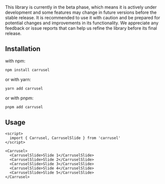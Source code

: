 <script>
  import Title from '../Title.svelte'
</script>

<Title label="Getting Started"></Title>

This library is currently in the beta phase, which means it is actively under
development and some features may change in future versions before the stable
release. It is recommended to use it with caution and be prepared for potential
changes and improvements in its functionality. We appreciate any feedback or
issue reports that can help us refine the library before its final release.

## Installation

with npm:

```bash
npm install carrusel
```

or with yarn:

```bash
yarn add carrusel
```

or with pnpm:

```bash
pnpm add carrusel
```

## Usage

```svelte
<script>
  import { Carrusel, CarruselSlide } from 'carrusel'
</script>

<Carrusel>
  <CarruselSlide>Slide 1</CarruselSlide>
  <CarruselSlide>Slide 2</CarruselSlide>
  <CarruselSlide>Slide 3</CarruselSlide>
  <CarruselSlide>Slide 4</CarruselSlide>
  <CarruselSlide>Slide 5</CarruselSlide>
</Carrusel>
```
